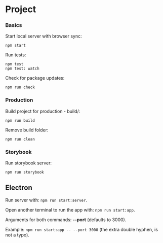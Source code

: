 # Project


### Basics
Start local server with browser sync:

    npm start

Run tests:

    npm test
    npm test: watch

Check for package updates:

    npm run check

### Production
Build project for production - build/:

    npm run build

Remove build folder:

    npm run clean

### Storybook
Run storybook server:

    npm run storybook

## Electron

Run server with: `npm run start:server`.

Open another terminal to run the app with: `npm run start:app`.

Arguments for both commands:
**--port** (defaults to 3000).

Example: `npm run start:app -- --port 3000` (the extra double hyphen, is not a typo).
